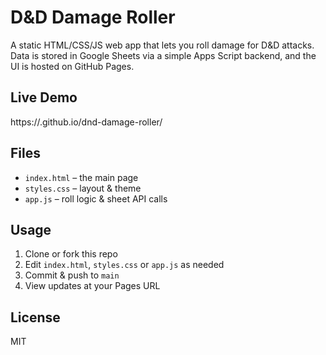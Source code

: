 # D&D Damage Roller

A static HTML/CSS/JS web app that lets you roll damage for D&D attacks.  
Data is stored in Google Sheets via a simple Apps Script backend, and the UI is hosted on GitHub Pages.

## Live Demo
https://<your-username>.github.io/dnd-damage-roller/

## Files
- `index.html` – the main page
- `styles.css` – layout & theme
- `app.js` – roll logic & sheet API calls

## Usage
1. Clone or fork this repo  
2. Edit `index.html`, `styles.css` or `app.js` as needed  
3. Commit & push to `main`  
4. View updates at your Pages URL

## License
MIT
